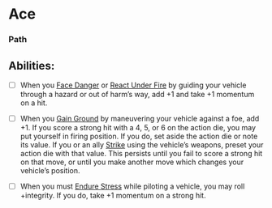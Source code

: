 # Ace
### Path


## Abilities:
- [ ] When you [Face Danger](4._Moves/Adventure/Face_Danger.md) or [React Under Fire](React_Under_Fire.md) by guiding your vehicle through a hazard or out of harm’s way, add +1 and take +1 momentum on a hit.

- [ ] When you [Gain Ground](Gain_Ground.md) by maneuvering your vehicle against a foe, add +1. If you score a strong hit with a 4, 5, or 6 on the action die, you may put yourself in firing position. If you do, set aside the action die or note its value. If you or an ally [Strike](Strike.md) using the vehicle’s weapons, preset your action die with that value. This persists until you fail to score a strong hit on that move, or until you make another move which changes your vehicle’s position.

- [ ] When you must [Endure Stress](Endure_Stress.md) while piloting a vehicle, you may roll +integrity. If you do, take +1 momentum on a strong hit.

